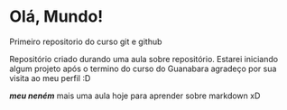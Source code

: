 # Olá, Mundo!
 Primeiro repositorio do curso git e github

 Repositório criado durando uma aula sobre repositório.
 Estarei iniciando algum projeto após o termino do curso do Guanabara
 agradeço por sua visita ao meu perfil :D

 ***meu neném***
 mais uma aula hoje para aprender sobre markdown xD

